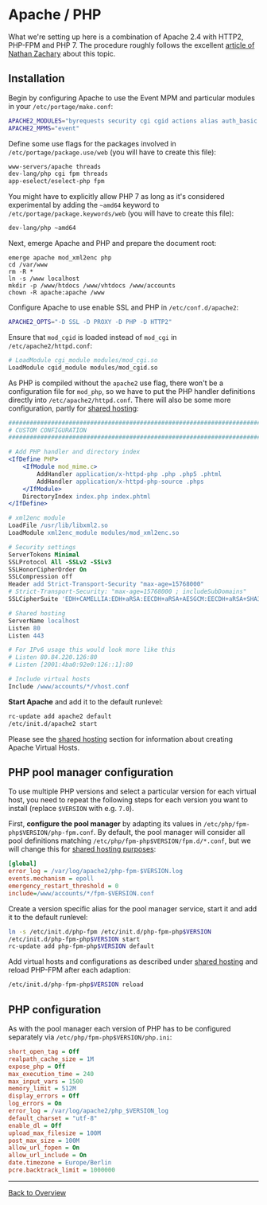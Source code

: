 Apache / PHP
============

What we're setting up here is a combination of Apache 2.4 with HTTP2, PHP-FPM and PHP 7. The procedure roughly follows the excellent [article of Nathan Zachary](http://z-issue.com/wp/apache-2-4-the-event-mpm-php-via-mod_proxy_fcgi-and-php-fpm-with-vhosts/) about this topic.

Installation
------------

Begin by configuring Apache to use the Event MPM and particular modules in your `/etc/portage/make.conf`:

```sh
APACHE2_MODULES="byrequests security cgi cgid actions alias auth_basic auth_digest authn_anon authn_dbd authn_dbm authn_core authz_core authn_default authn_file authz_dbm authz_default authz_groupfile authz_host authz_owner authz_user autoindex cache dav dav_fs dav_lock dbd deflate dir disk_cache env expires ext_filter file_cache filter headers http2 ident imagemap include info log_config logio mem_cache mime mime_magic mod_cgid mod_xml2enc negotiation proxy proxy_ajp proxy_balancer proxy_fcgi proxy_connect proxy_html proxy_http rewrite setenvif slotmem_shm so socache_shmcb speling status unique_id unixd userdir usertrack vhost_alias"
APACHE2_MPMS="event"
```

Define some use flags for the packages involved in `/etc/portage/package.use/web` (you will have to create this file):

```sh
www-servers/apache threads
dev-lang/php cgi fpm threads
app-eselect/eselect-php fpm
```

You might have to explicitly allow PHP 7 as long as it's considered experimental by adding the `~amd64` keyword to `/etc/portage/package.keywords/web` (you will have to create this file):

```sh
dev-lang/php ~amd64
```

Next, emerge Apache and PHP and prepare the document root:

```
emerge apache mod_xml2enc php
cd /var/www
rm -R *
ln -s /www localhost
mkdir -p /www/htdocs /www/vhtdocs /www/accounts
chown -R apache:apache /www
```

Configure Apache to use enable SSL and PHP in `/etc/conf.d/apache2`:

```sh
APACHE2_OPTS="-D SSL -D PROXY -D PHP -D HTTP2"
```

Ensure that `mod_cgid` is loaded instead of `mod_cgi` in `/etc/apache2/httpd.conf`:

```sh
# LoadModule cgi_module modules/mod_cgi.so
LoadModule cgid_module modules/mod_cgid.so
```

As PHP is compiled without the `apache2` use flag, there won't be a configuration file for `mod_php`, so we have to put the PHP handler definitions directly into `/etc/apache2/httpd.conf`. There will also be some more configuration, partly for [shared hosting](../05_Shared_Hosting/01_Webhosting.md):

```apache
###########################################################################
# CUSTOM CONFIGURATION
###########################################################################

# Add PHP handler and directory index
<IfDefine PHP>
    <IfModule mod_mime.c>
        AddHandler application/x-httpd-php .php .php5 .phtml
        AddHandler application/x-httpd-php-source .phps
    </IfModule>
    DirectoryIndex index.php index.phtml
</IfDefine>

# xml2enc module
LoadFile /usr/lib/libxml2.so
LoadModule xml2enc_module modules/mod_xml2enc.so

# Security settings
ServerTokens Minimal
SSLProtocol All -SSLv2 -SSLv3
SSLHonorCipherOrder On
SSLCompression off
Header add Strict-Transport-Security "max-age=15768000"
# Strict-Transport-Security: "max-age=15768000 ; includeSubDomains"
SSLCipherSuite 'EDH+CAMELLIA:EDH+aRSA:EECDH+aRSA+AESGCM:EECDH+aRSA+SHA384:EECDH+aRSA+SHA256:EECDH:+CAMELLIA256:+AES256:+CAMELLIA128:+AES128:+SSLv3:!aNULL:!eNULL:!LOW:!3DES:!MD5:!EXP:!PSK:!DSS:!RC4:!SEED:!ECDSA:CAMELLIA256-SHA:AES256-SHA:CAMELLIA128-SHA:AES128-SHA'

# Shared hosting
ServerName localhost
Listen 80
Listen 443

# For IPv6 usage this would look more like this
# Listen 80.84.220.126:80
# Listen [2001:4ba0:92e0:126::1]:80

# Include virtual hosts
Include /www/accounts/*/vhost.conf
```

**Start Apache** and add it to the default runlevel:

```sh
rc-update add apache2 default
/etc/init.d/apache2 start
```

Please see the [shared hosting](../05_Shared_Hosting/01_Webhosting.md) section for information about creating Apache Virtual Hosts.


PHP pool manager configuration
------------------------------

To use multiple PHP versions and select a particular version for each virtual host, you need to repeat the following steps for each version you want to install (replace `$VERSION` with e.g. `7.0`). 

First, **configure the pool manager** by adapting its values in `/etc/php/fpm-php$VERSION/php-fpm.conf`. By default, the pool manager will consider all pool definitions matching `/etc/php/fpm-php$VERSION/fpm.d/*.conf`, but we will change this for [shared hosting purposes](../05_Shared_Hosting/01_Webhosting.md):

```ini
[global]
error_log = /var/log/apache2/php-fpm-$VERSION.log
events.mechanism = epoll
emergency_restart_threshold = 0
include=/www/accounts/*/fpm-$VERSION.conf
```
Create a version specific alias for the pool manager service, start it and add it to the default runlevel:

```sh
ln -s /etc/init.d/php-fpm /etc/init.d/php-fpm-php$VERSION
/etc/init.d/php-fpm-php$VERSION start
rc-update add php-fpm-php$VERSION default
```

Add virtual hosts and configurations as described under [shared hosting](../05_Shared_Hosting/01_Webhosting.md) and reload PHP-FPM after each adaption:

```sh
/etc/init.d/php-fpm-php$VERSION reload
```


PHP configuration
-----------------

As with the pool manager each version of PHP has to be configured separately via `/etc/php/fpm-php$VERSION/php.ini`:

```ini
short_open_tag = Off
realpath_cache_size = 1M
expose_php = Off
max_execution_time = 240
max_input_vars = 1500
memory_limit = 512M
display_errors = Off
log_errors = On
error_log = /var/log/apache2/php_$VERSION_log
default_charset = "utf-8"
enable_dl = Off
upload_max_filesize = 100M
post_max_size = 100M
allow_url_fopen = On
allow_url_include = On
date.timezone = Europe/Berlin
pcre.backtrack_limit = 1000000
```

___
[Back to Overview](01_Overview.md)